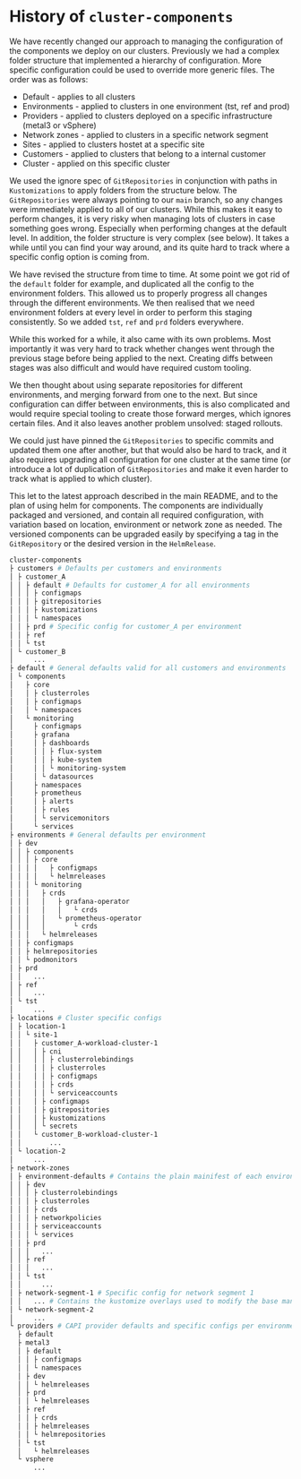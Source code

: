 # History of `cluster-components`

We have recently changed our approach to managing the configuration of the components we deploy on our clusters. Previously we had a complex folder structure that implemented a hierarchy of configuration. More specific configuration could be used to override more generic files. The order was as follows:

* Default - applies to all clusters
* Environments - applied to clusters in one environment (tst, ref and prod)
* Providers - applied to clusters deployed on a specific infrastructure (metal3 or vSphere)
* Network zones - applied to clusters in a specific network segment
* Sites - applied to clusters hostet at a specific site
* Customers - applied to clusters that belong to a internal customer
* Cluster - applied on this specific cluster

We used the ignore spec of `GitRepositories` in conjunction with paths in `Kustomizations` to apply folders from the structure below. The `GitRepositories` were always pointing to our `main` branch, so any changes were immediately applied to all of our clusters. While this makes it easy to perform changes, it is very risky when managing lots of clusters in case something goes wrong. Especially when performing changes at the default level. In addition, the folder structure is very complex (see below). It takes a while until you can find your way around, and its quite hard to track where a specific config option is coming from.

We have revised the structure from time to time. At some point we got rid of the `default` folder for example, and duplicated all the config to the environment folders. This allowed us to properly progress all changes through the different environments. We then realised that we need environment folders at every level in order to perform this staging consistently. So we added `tst`, `ref` and `prd` folders everywhere.

While this worked for a while, it also came with its own problems. Most importantly it was very hard to track whether changes went through the previous stage before being applied to the next. Creating diffs between stages was also difficult and would have required custom tooling.

We then thought about using separate repositories for different environments, and merging forward from one to the next. But since configuration can differ between environments, this is also complicated and would require special tooling to create those forward merges, which ignores certain files. And it also leaves another problem unsolved: staged rollouts.

We could just have pinned the `GitRepositories` to specific commits and updated them one after another, but that would also be hard to track, and it also requires upgrading all configuration for one cluster at the same time (or introduce a lot of duplication of `GitRepositories` and make it even harder to track what is applied to which cluster).

This let to the latest approach described in the main README, and to the plan of using helm for components. The components are individually packaged and versioned, and contain all required configuration, with variation based on location, environment or network zone as needed. The versioned components can be upgraded easily by specifying a tag in the `GitRepository` or the desired version in the `HelmRelease`.

```bash
cluster-components
├ customers # Defaults per customers and environments
│ ├ customer_A
│ │ ├ default # Defaults for customer_A for all environments
│ │ │ ├ configmaps
│ │ │ ├ gitrepositories
│ │ │ ├ kustomizations
│ │ │ └ namespaces
│ │ ├ prd # Specific config for customer_A per environment
│ │ ├ ref
│ │ └ tst
│ └ customer_B
│     ...
├ default # General defaults valid for all customers and environments
│ └ components
│   ├ core
│   │ ├ clusterroles
│   │ ├ configmaps
│   │ └ namespaces
│   └ monitoring
│     ├ configmaps
│     ├ grafana
│     │ ├ dashboards
│     │ │ ├ flux-system
│     │ │ ├ kube-system
│     │ │ └ monitoring-system
│     │ └ datasources
│     ├ namespaces
│     ├ prometheus
│     │ ├ alerts
│     │ ├ rules
│     │ └ servicemonitors
│     └ services
├ environments # General defaults per environment
│ ├ dev
│ │ ├ components
│ │ │ ├ core
│ │ │ │   ├ configmaps
│ │ │ │   └ helmreleases
│ │ │ └ monitoring
│ │ │   ├ crds
│ │ │   │   ├ grafana-operator
│ │ │   │   │   └ crds
│ │ │   │   └ prometheus-operator
│ │ │   │       └ crds
│ │ │   └ helmreleases
│ │ ├ configmaps
│ │ ├ helmrepositories
│ │ └ podmonitors
│ ├ prd
│ │   ...
│ ├ ref
│ │   ...
│ └ tst
│     ...
├ locations # Cluster specific configs
│ ├ location-1
│ │ └ site-1
│ │   ├ customer_A-workload-cluster-1
│ │   │ ├ cni
│ │   │ │ ├ clusterrolebindings
│ │   │ │ ├ clusterroles
│ │   │ │ ├ configmaps
│ │   │ │ ├ crds
│ │   │ │ └ serviceaccounts
│ │   │ ├ configmaps
│ │   │ ├ gitrepositories
│ │   │ ├ kustomizations
│ │   │ └ secrets
│ │   └ customer_B-workload-cluster-1
│ │       ...
│ └ location-2
│     ...
├ network-zones
│ ├ environment-defaults # Contains the plain mainifest of each environment
│ │ ├ dev
│ │ │ ├ clusterrolebindings
│ │ │ ├ clusterroles
│ │ │ ├ crds
│ │ │ ├ networkpolicies
│ │ │ ├ serviceaccounts
│ │ │ └ services
│ │ ├ prd
│ │ │   ...
│ │ ├ ref
│ │ │   ...
│ │ └ tst
│ │     ...
│ ├ network-segment-1 # Specific config for network segment 1
│ │   ... # Contains the kustomize overlays used to modify the base manifests for each environment
│ └ network-segment-2
│     ...
└ providers # CAPI provider defaults and specific configs per environment
  ├ default
  ├ metal3
  │ ├ default
  │ │ ├ configmaps
  │ │ └ namespaces
  │ ├ dev
  │ │ └ helmreleases
  │ ├ prd
  │ │ └ helmreleases
  │ ├ ref
  │ │ ├ crds
  │ │ ├ helmreleases
  │ │ └ helmrepositories
  │ └ tst
  │   └ helmreleases
  └ vsphere
      ...

```